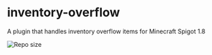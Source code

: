 # inventory-overflow
A plugin that handles inventory overflow items for Minecraft Spigot 1.8


![Repo size](https://img.shields.io/github/repo-size/ogtime/inventory-overflow)
